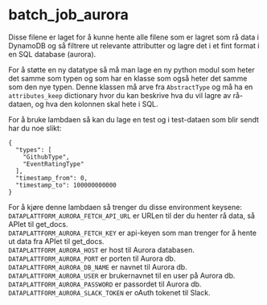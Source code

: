 # batch_job_aurora
Disse filene er laget for å kunne hente alle filene som er lagret som rå data i DynamoDB og så filtrere ut relevante attributter og lagre det i et fint format i en SQL database (aurora).

For å støtte en ny datatype så må man lage en ny python modul som heter det samme som typen og som har en klasse som også heter det samme som den nye typen. Denne klassen må arve fra ```AbstractType``` og må ha en ```attributes_keep``` dictionary hvor du kan beskrive hva du vil lagre av rå-dataen, og hva den kolonnen skal hete i SQL.

For å bruke lambdaen så kan du lage en test og i test-dataen som blir sendt har du noe slikt:
```
{
  "types": [
    "GithubType",
    "EventRatingType"
  ],
  "timestamp_from": 0,
  "timestamp_to": 100000000000
}
```

For å kjøre denne lambdaen så trenger du disse environment keysene:
```DATAPLATTFORM_AURORA_FETCH_API_URL``` er URLen til der du henter rå data, så APIet til get_docs.  
```DATAPLATTFORM_AURORA_FETCH_KEY``` er api-keyen som man trenger for å hente ut data fra APIet til get_docs.  
```DATAPLATTFORM_AURORA_HOST``` er host til Aurora databasen.  
```DATAPLATTFORM_AURORA_PORT``` er porten til Aurora db.  
```DATAPLATTFORM_AURORA_DB_NAME``` er navnet til Aurora db.  
```DATAPLATTFORM_AURORA_USER``` er brukernavnet til en user på Aurora db.  
```DATAPLATTFORM_AURORA_PASSWORD``` er passordet til Aurora db.  
```DATAPLATTFORM_AURORA_SLACK_TOKEN``` er oAuth tokenet til Slack.  